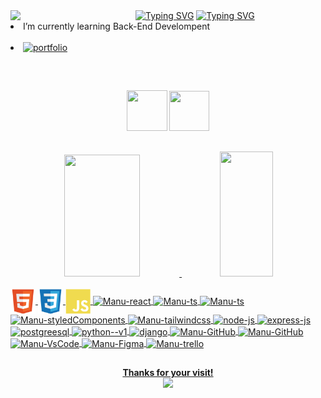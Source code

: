 

<img align="left" src="https://media3.giphy.com/media/9oa3sE4IdWbqO61WGT/giphy.gif?cid=ecf05e47shnjb9dsygo3s7720nd6k96q0crlwgek9icm4sz5&rid=giphy.gif&ct=s"   width="200px">
<div>
<a href="https://git.io/typing-svg"><img src="https://readme-typing-svg.demolab.com?font=Fira+Code&weight=600&pause=1000&color=F7588A&width=435&height=44&lines=Hello+World!" alt="Typing SVG" /></a>
<a href="https://git.io/typing-svg"><img src="https://readme-typing-svg.demolab.com?font=Fira+Code&weight=600&pause=1000&color=F73F8B&width=435&lines=My+name+is+Emanuelle+Takenawa" alt="Typing SVG" /></a>
</div
  
- I’m currently learning Back-End Develompent
 <br> <br>
- <a href="https://github.com/emanuelletakenawa?tab=repositories"> ![portfolio](https://img.shields.io/badge/my_repositories-000?style=for-the-badge&logo=ko-fi&logoColor=pink) </a>
##
  
<br><div  align="center"> 
  <a href = "mailto:emanuelletakenawa2@gmail.com"><img height="65" width="65" src="https://img.icons8.com/dusk/512/gmail.png" target="_blank"></a>
  <a href="https://www.linkedin.com/in/emanuelle-takenawa-32b6a1257/" target="_blank"><img height="64" width="64" src="https://img.icons8.com/dusk/512/linkedin--v1.png" target="_blank"></a> 
</div>

## 

<div align="center">
  <a href="https://github.com/emanuelletakenawa">
  <img width="49%" height="195px" src="https://github-readme-stats.vercel.app/api?username=emanuelletakenawa&show_icons=true&theme=dracula&include_all_commits=true&count_private=true"/>
  <img width="41%" height="200px" src="https://github-readme-stats.vercel.app/api/top-langs/?username=emanuelletakenawa&layout=compact&langs_count=16&theme=dracula"/>
</div>
  
<div aling="center" ><br>
  <img align="center" alt="Manu-HTML" height="40" width="40" src="https://raw.githubusercontent.com/devicons/devicon/master/icons/html5/html5-original.svg">
  <img align="center" alt="Manu-CSS" height="40" width="40" src="https://raw.githubusercontent.com/devicons/devicon/master/icons/css3/css3-original.svg">
  <img align="center" alt="Manu-Js" height="40" width="40" src="https://raw.githubusercontent.com/devicons/devicon/master/icons/javascript/javascript-plain.svg">
  <img align="center" alt="Manu-react" height="60" width="45"src="https://icongr.am/devicon/react-original.svg?size=128&color=000000" />
  <img align="center" alt="Manu-ts" height="40" width="40"src="https://icongr.am/devicon/typescript-original.svg?size=128&color=currentColor" />
  <img align="center" alt="Manu-ts" height="60" width="42"src="https://cdn.jsdelivr.net/gh/devicons/devicon/icons/nextjs/nextjs-original.svg" />
  <img align="center" alt="Manu-styledComponents" height="40" width="40"src="https://img.icons8.com/color/256/styled-components.png" />
  <img align="center" alt="Manu-tailwindcss" height="45" width="45"src="https://cdn.jsdelivr.net/gh/devicons/devicon/icons/tailwindcss/tailwindcss-plain.svg" />
  <img align="center" width="48" height="48" src="https://img.icons8.com/fluency/48/node-js.png" alt="node-js"/>
  <img align="center" width="48" height="48" src="https://img.icons8.com/fluency/48/000000/express-js.png" alt="express-js"/>
  <img align="center" width="48" height="48" src="https://img.icons8.com/color/48/postgreesql.png" alt="postgreesql"/>
  <img align="center" width="48" height="48" src="https://img.icons8.com/color/48/python--v1.png" alt="python--v1"/>
  <img align="center" width="48" height="48" src="https://img.icons8.com/color/48/000000/django.png" alt="django"/>
  <img align="center" alt="Manu-GitHub" height="45" width="45"src="https://img.icons8.com/fluency/512/github.png" />
  <img align="center" alt="Manu-GitHub" height="45" width="45"src="https://icongr.am/devicon/git-original.svg?size=128&color=currentColor" />
  <img align="center" alt="Manu-VsCode " height="40" width="40"src="https://cdn.jsdelivr.net/gh/devicons/devicon/icons/vscode/vscode-original.svg" />
  <img align="center" alt="Manu-Figma" height="40" width="40"src="https://img.icons8.com/fluency/2x/figma.png" />
  <img align="center" alt="Manu-trello" height="70" width="70"src="https://cdn.jsdelivr.net/gh/devicons/devicon/icons/trello/trello-plain-wordmark.svg" />
 
</div>

##

<div align = "center">
   <b>Thanks for your visit!</b></br>
   <img width="180px"src="https://media1.giphy.com/media/XgH0beW46tK3HDn5hP/giphy.gif?cid=790b76115f388660b104c6b93ceb3ff17e684f30381f0c7e&rid=giphy.gif&ct=s">
</div>
